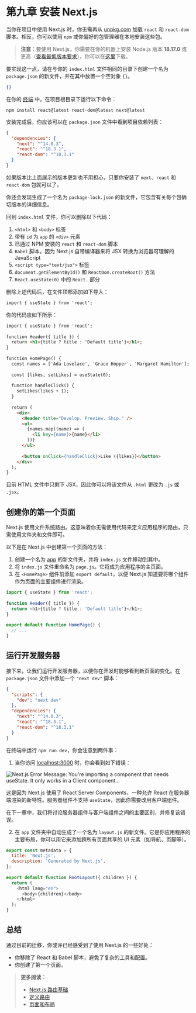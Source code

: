 <!-- # Installing Next.js -->

# 第九章 安装 Next.js

<!-- When you use Next.js in your project, you do not need to load the `react` and `react-dom` scripts from [unpkg.com](http://unpkg.com/) anymore. Instead, you can install these packages locally using `npm` or your preferred package manager. -->

当你在项目中使用 Next.js 时，你无需再从 [unpkg.com](http://unpkg.com/) 加载 `react` 和 `react-dom` 脚本。相反，你可以使用 `npm` 或你偏好的包管理器在本地安装这些包。

<!-- > **Note**: To use Next.js, you will need to have Node.js version **18.17.0** or above installed on your machine ([see minimum version requirement](https://nextjs.org/docs/getting-started/installation)), you can [download it here](https://nodejs.org/en/). -->

> **注意**：要使用 Next.js，你需要在你的机器上安装 Node.js 版本 **18.17.0** 或更高（[查看最低版本要求](https://nextjs.org/docs/getting-started/installation)），你可以在[这里](https://nodejs.org/en/)下载。

<!-- To do so, create a new file in the same directory as your `index.html` file, called `package.json` with an empty object `{}`. -->

要实现这一点，请在与你的 `index.html` 文件相同的目录下创建一个名为 `package.json` 的新文件，并在其中放置一个空对象 `{}`。

```json
{}
```

<!-- In your [terminal](https://code.visualstudio.com/docs/terminal/basics), run the following command in the root of your project: -->

在你的 [终端](https://code.visualstudio.com/docs/terminal/basics) 中，在项目根目录下运行以下命令：

```shell
npm install react@latest react-dom@latest next@latest
```

<!-- Once the installation is complete, you should be able to see your project dependencies listed inside your `package.json` file: -->

安装完成后，你应该可以在 `package.json` 文件中看到项目依赖列表：

```json
{
  "dependencies": {
    "next": "^14.0.3",
    "react": "^18.3.1",
    "react-dom": "^18.3.1"
  }
}
```

<!-- Don't worry if you're on later versions than the ones shown above, as long as you have the `next`, `react`, and `react-dom` packages installed, you're good to go. -->

如果版本比上面展示的版本更新也不用担心，只要你安装了 `next`、`react` 和 `react-dom` 包就可以了。

<!-- You will also notice a new file called `package-lock.json` file that contains detailed information about the exact versions of each package. -->

你还会发现生成了一个名为 `package-lock.json` 的新文件，它包含有关每个包确切版本的详细信息。

<!-- Jumping back to the `index.html` file, you can delete the following code: -->

回到 `index.html` 文件，你可以删除以下代码：

<!-- 1. The `<html>` and `<body>` tags.  
2. The `<div>` element with the `id` of `app`.  
3. The `react` and `react-dom` scripts since you've installed them with NPM.  
4. The `Babel` script because Next.js has a compiler that transforms JSX into valid JavaScript browsers can understand.  
5. The `<script type="text/jsx">` tag.  
6. The `document.getElementById()` and `ReactDom.createRoot()` methods.  
7. The `React.` part of the `React.useState(0)` function -->

1. `<html>` 和 `<body>` 标签  
2. 带有 `id` 为 `app` 的 `<div>` 元素  
3. 已通过 NPM 安装的 `react` 和 `react-dom` 脚本  
4. `Babel` 脚本，因为 Next.js 自带编译器来将 JSX 转换为浏览器可理解的 JavaScript  
5. `<script type="text/jsx">` 标签  
6. `document.getElementById()` 和 `ReactDom.createRoot()` 方法  
7. `React.useState(0)` 中的 `React.` 部分

<!-- After deleting the lines above, add the following import to the top of your file: -->

删除上述代码后，在文件顶部添加如下导入：

```html
import { useState } from 'react';
```

<!-- Your code should look like this: -->

你的代码应如下所示：

```html
import { useState } from 'react';
 
function Header({ title }) {
  return <h1>{title ? title : 'Default title'}</h1>;
}
 
function HomePage() {
  const names = ['Ada Lovelace', 'Grace Hopper', 'Margaret Hamilton'];
 
  const [likes, setLikes] = useState(0);
 
  function handleClick() {
    setLikes(likes + 1);
  }
 
  return (
    <div>
      <Header title="Develop. Preview. Ship." />
      <ul>
        {names.map((name) => (
          <li key={name}>{name}</li>
        ))}
      </ul>
 
      <button onClick={handleClick}>Like ({likes})</button>
    </div>
  );
}
```

<!-- The only code left in the HTML file is JSX, so you can change the file type from `.html` to `.js` or `.jsx`. -->

目前 HTML 文件中只剩下 JSX，因此你可以将该文件从 `.html` 更改为 `.js` 或 `.jsx`。

<!-- ## Creating your first page -->

## 创建你的第一个页面

<!-- Next.js uses file-system routing. This means that instead of using code to define the routes of your application, you can use folders and files. -->

Next.js 使用文件系统路由。这意味着你无需使用代码来定义应用程序的路由，只需使用文件夹和文件即可。

<!-- Here's how you can create your first page in Next.js: -->

以下是在 Next.js 中创建第一个页面的方法：

<!-- 1. Create a new folder called [app](https://nextjs.org/docs/app/building-your-application/routing#the-app-router) and move the `index.js` file inside it.  
2. Rename your `index.js` file to `page.js`. This will be the main page of your application.  
3. Add `export default` to your `<HomePage>` component to help Next.js distinguish which component to render as the main component of the page. -->

1. 创建一个名为 [app](https://nextjs.org/docs/app/building-your-application/routing#the-app-router) 的新文件夹，并将 `index.js` 文件移动到其中。  
2. 将 `index.js` 文件重命名为 `page.js`。它将成为应用程序的主页面。  
3. 在 `<HomePage>` 组件前添加 `export default`，以便 Next.js 知道要将哪个组件作为页面的主要组件进行渲染。

```js
import { useState } from 'react';
 
function Header({ title }) {
  return <h1>{title ? title : 'Default title'}</h1>;
}
 
export default function HomePage() {
  // ...
}
```

<!-- ## Running the development server -->

## 运行开发服务器

<!-- Next, let's run your development server so you can see the changes in your new page while developing. Add a `"next dev"` script to your `package.json` file: -->

接下来，让我们运行开发服务器，以便你在开发时能够看到新页面的变化。在 `package.json` 文件中添加一个 `"next dev"` 脚本：

```json
{
  "scripts": {
    "dev": "next dev"
  },
  "dependencies": {
    "next": "^14.0.3",
    "react": "^18.3.1",
    "react-dom": "^18.3.1"
  }
}
```

<!-- Check what happens by running `npm run dev` in your terminal. You'll notice two things: -->

在终端中运行 `npm run dev`，你会注意到两件事：

<!-- 1. When you navigate to [localhost:3000](http://localhost:3000/), you should see the following error: -->

1. 当你访问 [localhost:3000](http://localhost:3000/) 时，你会看到如下错误：

![Next.js Error Message: You're importing a component that needs useState. It only works in a Client component...](https://nextjs.org/_next/image?url=%2Flearn%2Flight%2Flearn-usestate-rsc-error.png&w=3840&q=75)

<!-- This is because Next.js uses React Server Components, a new feature that allows React to render on the server. Server Components don't support `useState`, so you'll need to use a Client Component instead. -->

这是因为 Next.js 使用了 React Server Components，一种允许 React 在服务器端渲染的新特性。服务器组件不支持 `useState`，因此你需要改用客户端组件。

<!-- In the next chapter, we'll discuss the main differences between Server and Client Components and fix this error. -->

在下一章中，我们将讨论服务器组件与客户端组件之间的主要区别，并修复该错误。

<!-- 2. A new file called `layout.js` was automatically created inside the `app` folder. This is the main layout of your application. You can use it to add UI elements that are shared across all pages (e.g. navigation, footer, etc). -->

2. 在 `app` 文件夹中自动生成了一个名为 `layout.js` 的新文件。它是你应用程序的主要布局，你可以用它来添加跨所有页面共享的 UI 元素（如导航、页脚等）。

```js
export const metadata = {
  title: 'Next.js',
  description: 'Generated by Next.js',
};
 
export default function RootLayout({ children }) {
  return (
    <html lang="en">
      <body>{children}</body>
    </html>
  );
}
```

<!-- ## Summary -->

## 总结

<!-- Looking at the migration so far, you may already be getting a sense of the benefits of using Next.js:

- You removed the React and Babel scripts; a taste of the complex tooling and configuration you no longer have to think about.
- You created your first page. -->

通过目前的迁移，你或许已经感受到了使用 Next.js 的一些好处：

- 你移除了 React 和 Babel 脚本，避免了复杂的工具和配置。  
- 你创建了第一个页面。

<!-- > **Additional Reading:**  
>  
> - [Next.js Routing Fundamentals](https://nextjs.org/docs/app/building-your-application/routing)  
> - [Defining Routes](https://nextjs.org/docs/app/building-your-application/routing/defining-routes)  
> - [Pages and Layouts](https://nextjs.org/docs/app/building-your-application/routing/pages-and-layouts) -->

> **更多阅读：**  
>  
> - [Next.js 路由基础](https://nextjs.org/docs/app/building-your-application/routing)  
> - [定义路由](https://nextjs.org/docs/app/building-your-application/routing/defining-routes)  
> - [页面和布局](https://nextjs.org/docs/app/building-your-application/routing/pages-and-layouts)
